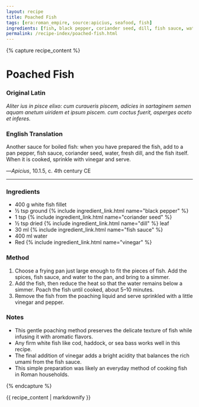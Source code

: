 ```yaml
---
layout: recipe
title: Poached Fish
tags: [era:roman_empire, source:apicius, seafood, fish]
ingredients: [fish, black pepper, coriander seed, dill, fish sauce, water, vinegar]
permalink: /recipe-index/poached-fish.html
---
```


{% capture recipe_content %}
# Poached Fish

### Original Latin
*Aliter ius in pisce elixo: cum curaueris piscem, adicies in sartaginem <piper liquamen coriandri> semen aquam anetum uiridem et ipsum piscem. cum coctus fuerit, asperges aceto et inferes.*

### English Translation
Another sauce for boiled fish: when you have prepared the fish, add to a pan pepper, fish sauce, coriander seed, water, fresh dill, and the fish itself. When it is cooked, sprinkle with vinegar and serve.

—*Apicius*, 10.1.5, c. 4th century CE

___

### Ingredients
- 400 g white fish fillet
- ½ tsp ground {% include ingredient_link.html name="black pepper" %}
- 1 tsp {% include ingredient_link.html name="coriander seed" %}
- ½ tsp dried {% include ingredient_link.html name="dill" %} leaf
- 30 ml {% include ingredient_link.html name="fish sauce" %}
- 400 ml water
- Red {% include ingredient_link.html name="vinegar" %}

### Method
1. Choose a frying pan just large enough to fit the pieces of fish. Add the spices, fish sauce, and water to the pan, and bring to a simmer.
2. Add the fish, then reduce the heat so that the water remains below a simmer. Poach the fish until cooked, about 5–10 minutes.
3. Remove the fish from the poaching liquid and serve sprinkled with a little vinegar and pepper.

### Notes
- This gentle poaching method preserves the delicate texture of fish while infusing it with aromatic flavors.
- Any firm white fish like cod, haddock, or sea bass works well in this recipe.
- The final addition of vinegar adds a bright acidity that balances the rich umami from the fish sauce.
- This simple preparation was likely an everyday method of cooking fish in Roman households.

{% endcapture %}

{{ recipe_content | markdownify }}